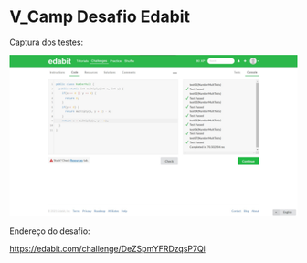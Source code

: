 # V_Camp Desafio Edabit

Captura dos testes:

![Captura dos testes](print.jpg)

Endereço do desafio:

https://edabit.com/challenge/DeZSpmYFRDzqsP7Qi
